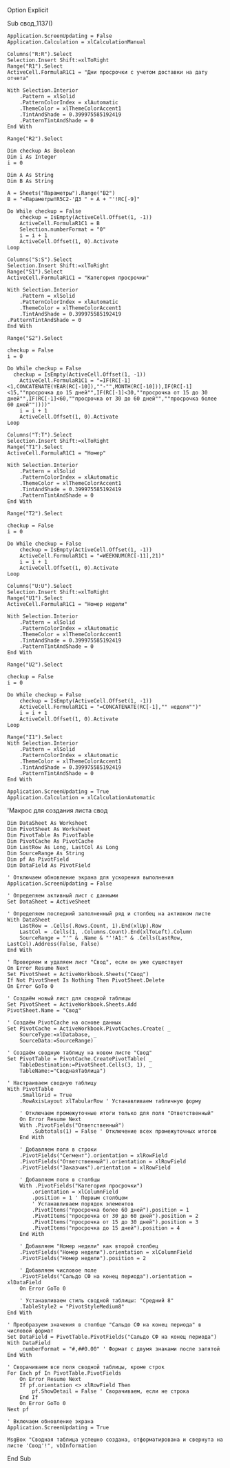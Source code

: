 Option Explicit

Sub свод_1137()

    Application.ScreenUpdating = False
    Application.Calculation = xlCalculationManual
    
    Columns("R:R").Select
    Selection.Insert Shift:=xlToRight
    Range("R1").Select
    ActiveCell.FormulaR1C1 = "Дни просрочки с учетом доставки на дату отчета"
    
    With Selection.Interior
        .Pattern = xlSolid
        .PatternColorIndex = xlAutomatic
        .ThemeColor = xlThemeColorAccent1
        .TintAndShade = 0.399975585192419
        .PatternTintAndShade = 0
    End With
    
    Range("R2").Select
    
    Dim checkup As Boolean
    Dim i As Integer
    i = 0
    
    Dim A As String
    Dim B As String
    
    A = Sheets("Параметры").Range("B2")
    B = "=Параметры!R5C2-'ДЗ " + A + "'!RC[-9]"
    
    Do While checkup = False
        checkup = IsEmpty(ActiveCell.Offset(1, -1))
        ActiveCell.FormulaR1C1 = B
        Selection.numberFormat = "0"
        i = i + 1
        ActiveCell.Offset(1, 0).Activate
    Loop
    
    Columns("S:S").Select
    Selection.Insert Shift:=xlToRight
    Range("S1").Select
    ActiveCell.FormulaR1C1 = "Категория просрочки"
   
    With Selection.Interior
        .Pattern = xlSolid
        .PatternColorIndex = xlAutomatic
        .ThemeColor = xlThemeColorAccent1
        .TintAndShade = 0.399975585192419
    .PatternTintAndShade = 0
    End With
    
    Range("S2").Select
    
    checkup = False
    i = 0
 
    Do While checkup = False
      checkup = IsEmpty(ActiveCell.Offset(1, -1))
        ActiveCell.FormulaR1C1 = "=IF(RC[-1]<1,CONCATENATE(YEAR(RC[-10]),""-"",MONTH(RC[-10])),IF(RC[-1]<15,""просрочка до 15 дней"",IF(RC[-1]<30,""просрочка от 15 до 30 дней"",IF(RC[-1]<60,""просрочка от 30 до 60 дней"",""просрочка более 60 дней""))))"
        i = i + 1
        ActiveCell.Offset(1, 0).Activate
    Loop
    
    Columns("T:T").Select
    Selection.Insert Shift:=xlToRight
    Range("T1").Select
    ActiveCell.FormulaR1C1 = "Номер"
    
    With Selection.Interior
        .Pattern = xlSolid
        .PatternColorIndex = xlAutomatic
        .ThemeColor = xlThemeColorAccent1
        .TintAndShade = 0.399975585192419
        .PatternTintAndShade = 0
    End With
    
    Range("T2").Select
    
    checkup = False
    i = 0
 
    Do While checkup = False
        checkup = IsEmpty(ActiveCell.Offset(1, -1))
        ActiveCell.FormulaR1C1 = "=WEEKNUM(RC[-11],21)"
        i = i + 1
        ActiveCell.Offset(1, 0).Activate
    Loop
    
    Columns("U:U").Select
    Selection.Insert Shift:=xlToRight
    Range("U1").Select
    ActiveCell.FormulaR1C1 = "Номер недели"
    
    With Selection.Interior
        .Pattern = xlSolid
        .PatternColorIndex = xlAutomatic
        .ThemeColor = xlThemeColorAccent1
        .TintAndShade = 0.399975585192419
        .PatternTintAndShade = 0
    End With
    
    Range("U2").Select

    checkup = False
    i = 0
  
    Do While checkup = False
        checkup = IsEmpty(ActiveCell.Offset(1, -1))
        ActiveCell.FormulaR1C1 = "=CONCATENATE(RC[-1],"" неделя"")"
        i = i + 1
        ActiveCell.Offset(1, 0).Activate
    Loop
    
    Range("I1").Select
    With Selection.Interior
        .Pattern = xlSolid
        .PatternColorIndex = xlAutomatic
        .ThemeColor = xlThemeColorAccent1
        .TintAndShade = 0.399975585192419
        .PatternTintAndShade = 0
    End With
    
    Application.ScreenUpdating = True
    Application.Calculation = xlCalculationAutomatic



'Макрос для создания листа свод

    Dim DataSheet As Worksheet
    Dim PivotSheet As Worksheet
    Dim PivotTable As PivotTable
    Dim PivotCache As PivotCache
    Dim LastRow As Long, LastCol As Long
    Dim SourceRange As String
    Dim pf As PivotField
    Dim DataField As PivotField

    ' Отключаем обновление экрана для ускорения выполнения
    Application.ScreenUpdating = False

    ' Определяем активный лист с данными
    Set DataSheet = ActiveSheet

    ' Определяем последний заполненный ряд и столбец на активном листе
    With DataSheet
        LastRow = .Cells(.Rows.Count, 1).End(xlUp).Row
        LastCol = .Cells(1, .Columns.Count).End(xlToLeft).Column
        SourceRange = "'" & .Name & "'!A1:" & .Cells(LastRow, LastCol).Address(False, False)
    End With

    ' Проверяем и удаляем лист "Свод", если он уже существует
    On Error Resume Next
    Set PivotSheet = ActiveWorkbook.Sheets("Свод")
    If Not PivotSheet Is Nothing Then PivotSheet.Delete
    On Error GoTo 0

    ' Создаём новый лист для сводной таблицы
    Set PivotSheet = ActiveWorkbook.Sheets.Add
    PivotSheet.Name = "Свод"

    ' Создаём PivotCache на основе данных
    Set PivotCache = ActiveWorkbook.PivotCaches.Create( _
        SourceType:=xlDatabase, _
        SourceData:=SourceRange)

    ' Создаём сводную таблицу на новом листе "Свод"
    Set PivotTable = PivotCache.CreatePivotTable( _
        TableDestination:=PivotSheet.Cells(3, 1), _
        TableName:="СводнаяТаблица")

    ' Настраиваем сводную таблицу
    With PivotTable
        .SmallGrid = True
        .RowAxisLayout xlTabularRow ' Устанавливаем табличную форму

        ' Отключаем промежуточные итоги только для поля "Ответственный"
        On Error Resume Next
        With .PivotFields("Ответственный")
            .Subtotals(1) = False ' Отключение всех промежуточных итогов
        End With

        ' Добавляем поля в строки
        .PivotFields("Сегмент").orientation = xlRowField
        .PivotFields("Ответственный").orientation = xlRowField
        .PivotFields("Заказчик").orientation = xlRowField

        ' Добавляем поля в столбцы
        With .PivotFields("Категория просрочки")
            .orientation = xlColumnField
            .position = 1 ' Первым столбцом
            ' Устанавливаем порядок элементов
            .PivotItems("просрочка более 60 дней").position = 1
            .PivotItems("просрочка от 30 до 60 дней").position = 2
            .PivotItems("просрочка от 15 до 30 дней").position = 3
            .PivotItems("просрочка до 15 дней").position = 4
        End With

        ' Добавляем "Номер недели" как второй столбец
        .PivotFields("Номер недели").orientation = xlColumnField
        .PivotFields("Номер недели").position = 2

        ' Добавляем числовое поле
        .PivotFields("Сальдо СФ на конец периода").orientation = xlDataField
        On Error GoTo 0

        ' Устанавливаем стиль сводной таблицы: "Средний 8"
        .TableStyle2 = "PivotStyleMedium8"
    End With

    ' Преобразуем значения в столбце "Сальдо СФ на конец периода" в числовой формат
    Set DataField = PivotTable.PivotFields("Сальдо СФ на конец периода")
    With DataField
        .numberFormat = "#,##0.00" ' Формат с двумя знаками после запятой
    End With

    ' Сворачиваем все поля сводной таблицы, кроме строк
    For Each pf In PivotTable.PivotFields
        On Error Resume Next
        If pf.orientation <> xlRowField Then
            pf.ShowDetail = False ' Сворачиваем, если не строка
        End If
        On Error GoTo 0
    Next pf

    ' Включаем обновление экрана
    Application.ScreenUpdating = True

    MsgBox "Сводная таблица успешно создана, отформатирована и свернута на листе 'Свод'!", vbInformation
End Sub
